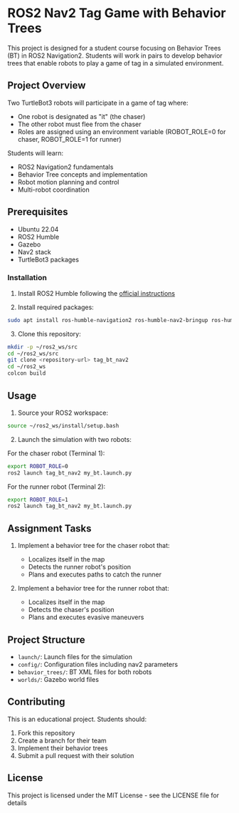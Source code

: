 # ROS2 Nav2 Tag Game with Behavior Trees

This project is designed for a student course focusing on Behavior Trees (BT) in ROS2 Navigation2. Students will work in pairs to develop behavior trees that enable robots to play a game of tag in a simulated environment.

## Project Overview

Two TurtleBot3 robots will participate in a game of tag where:
- One robot is designated as "it" (the chaser)
- The other robot must flee from the chaser
- Roles are assigned using an environment variable (ROBOT_ROLE=0 for chaser, ROBOT_ROLE=1 for runner)

Students will learn:
- ROS2 Navigation2 fundamentals
- Behavior Tree concepts and implementation
- Robot motion planning and control
- Multi-robot coordination

## Prerequisites

- Ubuntu 22.04
- ROS2 Humble
- Gazebo
- Nav2 stack
- TurtleBot3 packages

### Installation

1. Install ROS2 Humble following the [official instructions](https://docs.ros.org/en/humble/Installation.html)

2. Install required packages:
```bash
sudo apt install ros-humble-navigation2 ros-humble-nav2-bringup ros-humble-turtlebot3*
```

3. Clone this repository:
```bash
mkdir -p ~/ros2_ws/src
cd ~/ros2_ws/src
git clone <repository-url> tag_bt_nav2
cd ~/ros2_ws
colcon build
```

## Usage

1. Source your ROS2 workspace:
```bash
source ~/ros2_ws/install/setup.bash
```

2. Launch the simulation with two robots:

For the chaser robot (Terminal 1):
```bash
export ROBOT_ROLE=0
ros2 launch tag_bt_nav2 my_bt.launch.py
```

For the runner robot (Terminal 2):
```bash
export ROBOT_ROLE=1
ros2 launch tag_bt_nav2 my_bt.launch.py
```

## Assignment Tasks

1. Implement a behavior tree for the chaser robot that:
   - Localizes itself in the map
   - Detects the runner robot's position
   - Plans and executes paths to catch the runner

2. Implement a behavior tree for the runner robot that:
   - Localizes itself in the map
   - Detects the chaser's position
   - Plans and executes evasive maneuvers

## Project Structure

- `launch/`: Launch files for the simulation
- `config/`: Configuration files including nav2 parameters
- `behavior_trees/`: BT XML files for both robots
- `worlds/`: Gazebo world files

## Contributing

This is an educational project. Students should:
1. Fork this repository
2. Create a branch for their team
3. Implement their behavior trees
4. Submit a pull request with their solution

## License

This project is licensed under the MIT License - see the LICENSE file for details

